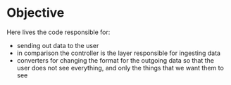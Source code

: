 # Objective

Here lives the code responsible for:

- sending out data to the user
- in comparison the controller is the layer responsible for ingesting data
- converters for changing the format for the outgoing data so that the user does not see everything, and only the things that we want them to see


